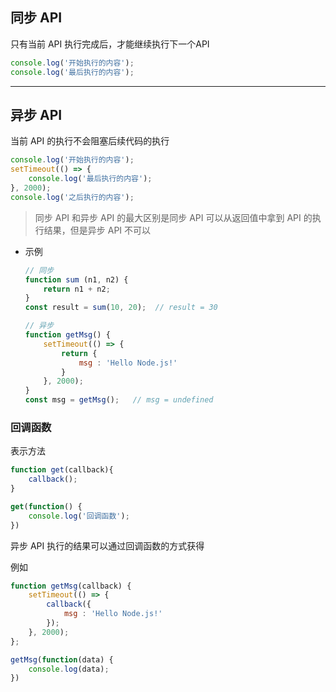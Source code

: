 ## 同步 API

只有当前 API 执行完成后，才能继续执行下一个API

```javascript
console.log('开始执行的内容');
console.log('最后执行的内容');
```

---

## 异步 API

当前 API 的执行不会阻塞后续代码的执行

```javascript
console.log('开始执行的内容');
setTimeout(() => {
    console.log('最后执行的内容');
}, 2000);
console.log('之后执行的内容');
```

> 同步 API 和异步 API 的最大区别是同步 API 可以从返回值中拿到 API 的执行结果，但是异步 API 不可以

- 示例

    ```javascript
    // 同步
    function sum (n1, n2) {
        return n1 + n2;
    }
    const result = sum(10, 20);  // result = 30

    // 异步
    function getMsg() {
        setTimeout(() => {
            return {
                msg : 'Hello Node.js!'
            }
        }, 2000);
    }
    const msg = getMsg();   // msg = undefined
    ```

### 回调函数

表示方法

```javascript
function get(callback){
    callback();
}

get(function() {
    console.log('回调函数');
})
```

异步 API 执行的结果可以通过回调函数的方式获得

例如

```javascript
function getMsg(callback) {
    setTimeout(() => {
        callback({
            msg : 'Hello Node.js!'
        });
    }, 2000);
};

getMsg(function(data) {
    console.log(data);
})
```